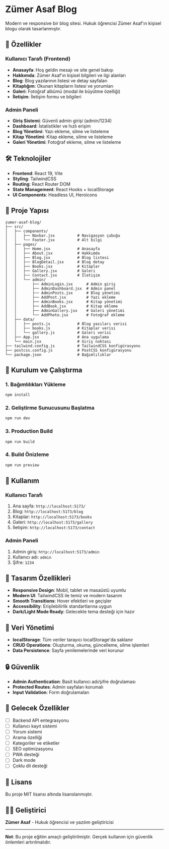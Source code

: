 # Zümer Asaf Blog

Modern ve responsive bir blog sitesi. Hukuk öğrencisi Zümer Asaf'ın kişisel blogu olarak tasarlanmıştır.

## 🚀 Özellikler

### Kullanıcı Tarafı (Frontend)
- **Anasayfa**: Hoş geldin mesajı ve site genel bakışı
- **Hakkımda**: Zümer Asaf'ın kişisel bilgileri ve ilgi alanları
- **Blog**: Blog yazılarının listesi ve detay sayfaları
- **Kitaplığım**: Okunan kitapların listesi ve yorumları
- **Galeri**: Fotoğraf albümü (modal ile büyütme özelliği)
- **İletişim**: İletişim formu ve bilgileri

### Admin Paneli
- **Giriş Sistemi**: Güvenli admin girişi (admin/1234)
- **Dashboard**: İstatistikler ve hızlı erişim
- **Blog Yönetimi**: Yazı ekleme, silme ve listeleme
- **Kitap Yönetimi**: Kitap ekleme, silme ve listeleme
- **Galeri Yönetimi**: Fotoğraf ekleme, silme ve listeleme

## 🛠️ Teknolojiler

- **Frontend**: React 19, Vite
- **Styling**: TailwindCSS
- **Routing**: React Router DOM
- **State Management**: React Hooks + localStorage
- **UI Components**: Headless UI, Heroicons

## 📁 Proje Yapısı

```
zumer-asaf-blog/
├── src/
│   ├── components/
│   │   ├── Navbar.jsx          # Navigasyon çubuğu
│   │   └── Footer.jsx          # Alt bilgi
│   ├── pages/
│   │   ├── Home.jsx            # Anasayfa
│   │   ├── About.jsx           # Hakkımda
│   │   ├── Blog.jsx            # Blog listesi
│   │   ├── BlogDetail.jsx      # Blog detay
│   │   ├── Books.jsx           # Kitaplar
│   │   ├── Gallery.jsx         # Galeri
│   │   ├── Contact.jsx         # İletişim
│   │   └── admin/
│   │       ├── AdminLogin.jsx      # Admin giriş
│   │       ├── AdminDashboard.jsx  # Admin panel
│   │       ├── AdminPosts.jsx      # Blog yönetimi
│   │       ├── AddPost.jsx         # Yazı ekleme
│   │       ├── AdminBooks.jsx      # Kitap yönetimi
│   │       ├── AddBook.jsx         # Kitap ekleme
│   │       ├── AdminGallery.jsx    # Galeri yönetimi
│   │       └── AddPhoto.jsx        # Fotoğraf ekleme
│   ├── data/
│   │   ├── posts.js            # Blog yazıları verisi
│   │   ├── books.js            # Kitaplar verisi
│   │   └── gallery.js          # Galeri verisi
│   ├── App.jsx                 # Ana uygulama
│   └── main.jsx                # Giriş noktası
├── tailwind.config.js          # TailwindCSS konfigürasyonu
├── postcss.config.js           # PostCSS konfigürasyonu
└── package.json                # Bağımlılıklar
```

## 🚀 Kurulum ve Çalıştırma

### 1. Bağımlılıkları Yükleme
```bash
npm install
```

### 2. Geliştirme Sunucusunu Başlatma
```bash
npm run dev
```

### 3. Production Build
```bash
npm run build
```

### 4. Build Önizleme
```bash
npm run preview
```

## 📱 Kullanım

### Kullanıcı Tarafı
1. Ana sayfa: `http://localhost:5173/`
2. Blog: `http://localhost:5173/blog`
3. Kitaplar: `http://localhost:5173/books`
4. Galeri: `http://localhost:5173/gallery`
5. İletişim: `http://localhost:5173/contact`

### Admin Paneli
1. Admin giriş: `http://localhost:5173/admin`
2. Kullanıcı adı: `admin`
3. Şifre: `1234`

## 🎨 Tasarım Özellikleri

- **Responsive Design**: Mobil, tablet ve masaüstü uyumlu
- **Modern UI**: TailwindCSS ile temiz ve modern tasarım
- **Smooth Transitions**: Hover efektleri ve geçişler
- **Accessibility**: Erişilebilirlik standartlarına uygun
- **Dark/Light Mode Ready**: Gelecekte tema desteği için hazır

## 💾 Veri Yönetimi

- **localStorage**: Tüm veriler tarayıcı localStorage'da saklanır
- **CRUD Operations**: Oluşturma, okuma, güncelleme, silme işlemleri
- **Data Persistence**: Sayfa yenilemelerinde veri korunur

## 🔒 Güvenlik

- **Admin Authentication**: Basit kullanıcı adı/şifre doğrulaması
- **Protected Routes**: Admin sayfaları korumalı
- **Input Validation**: Form doğrulamaları

## 🚀 Gelecek Özellikler

- [ ] Backend API entegrasyonu
- [ ] Kullanıcı kayıt sistemi
- [ ] Yorum sistemi
- [ ] Arama özelliği
- [ ] Kategoriler ve etiketler
- [ ] SEO optimizasyonu
- [ ] PWA desteği
- [ ] Dark mode
- [ ] Çoklu dil desteği

## 📝 Lisans

Bu proje MIT lisansı altında lisanslanmıştır.

## 👨‍💻 Geliştirici

**Zümer Asaf** - Hukuk öğrencisi ve yazılım geliştiricisi

---

**Not**: Bu proje eğitim amaçlı geliştirilmiştir. Gerçek kullanım için güvenlik önlemleri artırılmalıdır.
